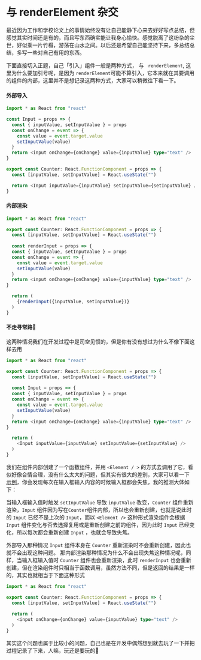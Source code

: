 # <Element /> 与 renderElement 杂交

​	最近因为工作和学校论文上的事情始终没有让自己能静下心来去好好写点总结，但感觉其实时间还是有的，而且写东西确实能让我身心愉快。感觉脱离了这纷杂的尘世，好似乘一片竹榻，游荡在山水之间。以后还是希望自己能坚持下来，多总结总结，多写一些对自己有用的东西。

下面直接切入正题，自己「引入」组件一般是两种方式，<Element />  与 ` renderElement`, 这里为什么要加引号呢，是因为 ` renderElement `可能不算引入，它本来就在其要调用的组件的内部，这里并不是想记录这两种方式，大家可以稍微往下看一下。

#### 外部导入

```ts
import * as React from "react"

const Input = props => {
  const { inputValue, setInputValue } = props
  const onChange = event => {
    const value = event.target.value
    setInputValue(value)
  }
  return <input onChange={onChange} value={inputValue} type="text" />
}

export const Counter: React.FunctionComponent = props => {
  const [inputValue, setInputValue] = React.useState("")

  return <Input inputValue={inputValue} setInputValue={setInputValue} />
}

```

#### 内部渲染

```ts
import * as React from "react"

export const Counter: React.FunctionComponent = props => {
  const [inputValue, setInputValue] = React.useState("")
  
  const renderInput = props => {
  const { inputValue, setInputValue } = props
  const onChange = event => {
    const value = event.target.value
    setInputValue(value)
  }
  return <input onChange={onChange} value={inputValue} type="text" />
}

  return (
  	{renderInput({inputValue, setInputValue})}
  )
}
```

#### 不走寻常路🐒

这两种情况我们在开发过程中是司空见惯的，但是你有没有想过为什么不像下面这样去用

```ts
import * as React from "react"

export const Counter: React.FunctionComponent = props => {
  const [inputValue, setInputValue] = React.useState("")
  
  const Input = props => {
  const { inputValue, setInputValue } = props
  const onChange = event => {
    const value = event.target.value
    setInputValue(value)
  }
  return <input onChange={onChange} value={inputValue} type="text" />
}

  return (
  	<Input inputValue={inputValue} setInputValue={setInputValue} />
  )
}
```

我们在组件内部创建了一个函数组件，并用 `<Element / >` 的方式去调用了它，看似好像合情合理，没有什么太大的问题，但其实有很大的差别，大家可以看一下 [示例](https://codesandbox.io/s/k95lky3n97?fontsize=14)，你会发现每次在输入框输入内容的时候输入框都会失焦，我的推测大体如下：

当输入框输入值时触发 `setInputValue` 导致 `inputValue` 改变，`Counter` 组件重新渲染，`Input` 组件因为写在`Counter`组件内部，所以也会重新创建，也就是说此时的 `Input` 已经不是上次的 `Input`，而以 `<Element />` 这种形式渲染组件会根据 `Input` 组件变化与否去选择复用或是重新创建之前的组件，因为此时 `Input` 已经变化，所以每次都会重新创建 `Input` ，也就会导致失焦。

外部导入那种情况 `Input` 组件本身在 `Counter` 重新渲染时不会重新创建，因此也就不会出现这种问题。 那内部渲染那种情况为什么不会出现失焦这种情况呢，同样，当输入框输入值时 `Counter` 组件也会重新渲染，此时 `renderInput` 也会重新创建，但在渲染组件时只相当于函数调用，虽然方法不同，但是返回的结果是一样的，其实也就相当于下面这种形式

```ts
import * as React from "react"

export const Counter: React.FunctionComponent = props => {
  const [inputValue, setInputValue] = React.useState("")
  
  return (
 	<input onChange={onChange} value={inputValue} type="text" />
  )
}
```

其实这个问题也属于比较小的问题，自己也是在开发中偶然想到就去玩了一下并把过程记录了下来，人嘛，玩还是要玩的🤣



